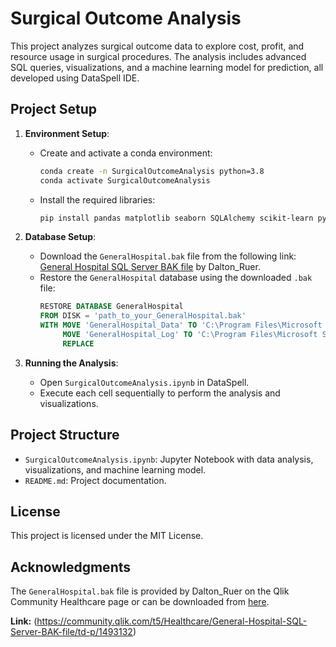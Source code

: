# Surgical Outcome Analysis

This project analyzes surgical outcome data to explore cost, profit, and resource usage in surgical procedures. The analysis includes advanced SQL queries, visualizations, and a machine learning model for prediction, all developed using DataSpell IDE.

## Project Setup

1. **Environment Setup**:
   - Create and activate a conda environment:
     ```bash
     conda create -n SurgicalOutcomeAnalysis python=3.8
     conda activate SurgicalOutcomeAnalysis
     ```
   - Install the required libraries:
     ```bash
     pip install pandas matplotlib seaborn SQLAlchemy scikit-learn pyodbc
     ```

2. **Database Setup**:
   - Download the `GeneralHospital.bak` file from the following link:
     [General Hospital SQL Server BAK file](https://community.qlik.com/t5/Healthcare/General-Hospital-SQL-Server-BAK-file/td-p/1493132) by Dalton_Ruer.
   - Restore the `GeneralHospital` database using the downloaded `.bak` file:
     ```sql
     RESTORE DATABASE GeneralHospital
     FROM DISK = 'path_to_your_GeneralHospital.bak'
     WITH MOVE 'GeneralHospital_Data' TO 'C:\Program Files\Microsoft SQL Server\MSSQL15.MSSQLSERVER\MSSQL\DATA\GeneralHospital.mdf',
          MOVE 'GeneralHospital_Log' TO 'C:\Program Files\Microsoft SQL Server\MSSQL15.MSSQLSERVER\MSSQL\DATA\GeneralHospital.ldf',
          REPLACE
     ```

3. **Running the Analysis**:
   - Open `SurgicalOutcomeAnalysis.ipynb` in DataSpell.
   - Execute each cell sequentially to perform the analysis and visualizations.

## Project Structure

- `SurgicalOutcomeAnalysis.ipynb`: Jupyter Notebook with data analysis, visualizations, and machine learning model.
- `README.md`: Project documentation.

## License

This project is licensed under the MIT License.

## Acknowledgments

The `GeneralHospital.bak` file is provided by Dalton_Ruer on the Qlik Community Healthcare page or can be downloaded from [here](https://community.qlik.com/t5/Healthcare/General-Hospital-SQL-Server-BAK-file/td-p/1493132).

**Link:** (https://community.qlik.com/t5/Healthcare/General-Hospital-SQL-Server-BAK-file/td-p/1493132)
